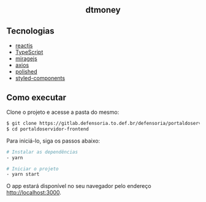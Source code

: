 <h2 align="center">dtmoney</h2>

## Tecnologias
- [reactjs](https://pt-br.reactjs.org/)
- [TypeScript](https://www.typescriptlang.org/)
- [miragejs](https://miragejs.com/)
- [axios](https://axios-http.com/docs/intro)
- [polished](https://axios-http.com/docs/intro)
- [styled-components](https://axios-http.com/docs/intro)

## Como executar

Clone o projeto e acesse a pasta do mesmo:

```bash
$ git clone https://gitlab.defensoria.to.def.br/defensoria/portaldoservidor-frontend.git
$ cd portaldoservidor-frontend
```

Para iniciá-lo, siga os passos abaixo:

```bash
# Instalar as dependências
- yarn

# Iniciar o projeto
- yarn start

```

O app estará disponível no seu navegador pelo endereço [http://localhost:3000](http://localhost:3000).
